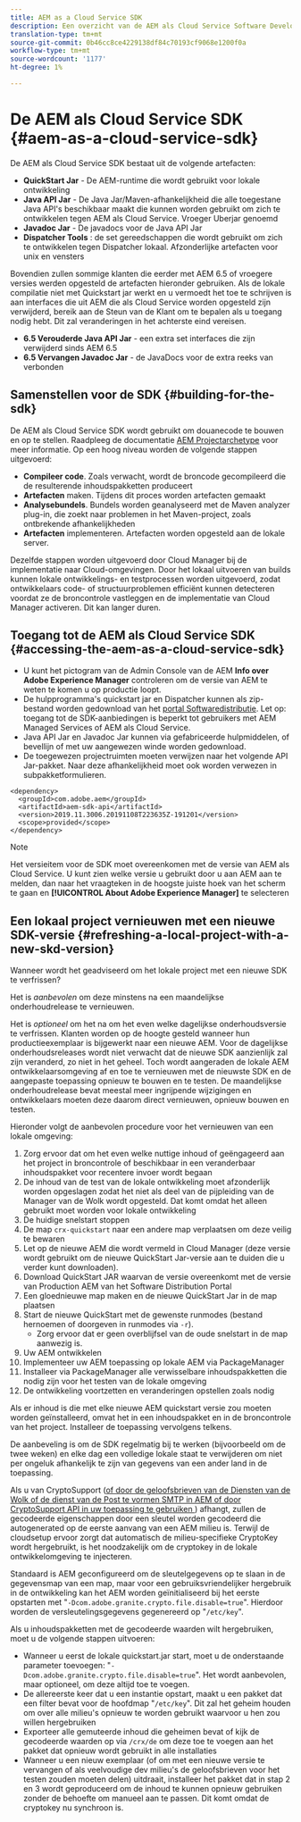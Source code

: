 ```yaml
---
title: AEM as a Cloud Service SDK
description: Een overzicht van de AEM als Cloud Service Software Development Kit
translation-type: tm+mt
source-git-commit: 0b46cc8ce4229138df84c70193cf9068e1200f0a
workflow-type: tm+mt
source-wordcount: '1177'
ht-degree: 1%

---
```



# De AEM als Cloud Service SDK {#aem-as-a-cloud-service-sdk}

De AEM als Cloud Service SDK bestaat uit de volgende artefacten:

* **QuickStart Jar**  - De AEM-runtime die wordt gebruikt voor lokale ontwikkeling
* **Java API Jar**  - De Java Jar/Maven-afhankelijkheid die alle toegestane Java API&#39;s beschikbaar maakt die kunnen worden gebruikt om zich te ontwikkelen tegen AEM als Cloud Service. Vroeger Uberjar genoemd
* **Javadoc Jar**  - De javadocs voor de Java API Jar
* **Dispatcher Tools** : de set gereedschappen die wordt gebruikt om zich te ontwikkelen tegen Dispatcher lokaal. Afzonderlijke artefacten voor unix en vensters

Bovendien zullen sommige klanten die eerder met AEM 6.5 of vroegere versies werden opgesteld de artefacten hieronder gebruiken. Als de lokale compilatie niet met Quickstart jar werkt en u vermoedt het toe te schrijven is aan interfaces die uit AEM die als Cloud Service worden opgesteld zijn verwijderd, bereik aan de Steun van de Klant om te bepalen als u toegang nodig hebt. Dit zal veranderingen in het achterste eind vereisen.

* **6.5 Verouderde Java API Jar**  - een extra set interfaces die zijn verwijderd sinds AEM 6.5
* **6.5 Vervangen Javadoc Jar**  - de JavaDocs voor de extra reeks van verbonden

## Samenstellen voor de SDK {#building-for-the-sdk}

De AEM als Cloud Service SDK wordt gebruikt om douanecode te bouwen en op te stellen. Raadpleeg de documentatie [AEM Projectarchetype](https://experienceleague.adobe.com/docs/experience-manager-core-components/using/developing/archetype/using.html?lang=en) voor meer informatie. Op een hoog niveau worden de volgende stappen uitgevoerd:

* **Compileer code**. Zoals verwacht, wordt de broncode gecompileerd die de resulterende inhoudspakketten produceert
* **Artefacten** maken. Tijdens dit proces worden artefacten gemaakt
* **Analysebundels**. Bundels worden geanalyseerd met de Maven analyzer plug-in, die zoekt naar problemen in het Maven-project, zoals ontbrekende afhankelijkheden
* **Artefacten** implementeren. Artefacten worden opgesteld aan de lokale server.

Dezelfde stappen worden uitgevoerd door Cloud Manager bij de implementatie naar Cloud-omgevingen. Door het lokaal uitvoeren van builds kunnen lokale ontwikkelings- en testprocessen worden uitgevoerd, zodat ontwikkelaars code- of structuurproblemen efficiënt kunnen detecteren voordat ze de broncontrole vastleggen en de implementatie van Cloud Manager activeren. Dit kan langer duren.

## Toegang tot de AEM als Cloud Service SDK {#accessing-the-aem-as-a-cloud-service-sdk}

* U kunt het pictogram van de Admin Console van de AEM **Info over Adobe Experience Manager** controleren om de versie van AEM te weten te komen u op productie loopt.
* De hulpprogramma&#39;s quickstart jar en Dispatcher kunnen als zip-bestand worden gedownload van het [portal Softwaredistributie](https://experience.adobe.com/#/downloads/content/software-distribution/en/aemcloud.html). Let op: toegang tot de SDK-aanbiedingen is beperkt tot gebruikers met AEM Managed Services of AEM als Cloud Service.
* Java API Jar en Javadoc Jar kunnen via gefabriceerde hulpmiddelen, of bevellijn of met uw aangewezen winde worden gedownload.
* De toegewezen projectruimten moeten verwijzen naar het volgende API Jar-pakket. Naar deze afhankelijkheid moet ook worden verwezen in subpakketformulieren.

```
<dependency>
  <groupId>com.adobe.aem</groupId>
  <artifactId>aem-sdk-api</artifactId>
  <version>2019.11.3006.20191108T223635Z-191201</version>
  <scope>provided</scope>
</dependency>
```

>[!NOTE]
>
>Het versieitem voor de SDK moet overeenkomen met de versie van AEM als Cloud Service. U kunt zien welke versie u gebruikt door u aan AEM aan te melden, dan naar het vraagteken in de hoogste juiste hoek van het scherm te gaan en **[!UICONTROL About Adobe Experience Manager]** te selecteren


## Een lokaal project vernieuwen met een nieuwe SDK-versie {#refreshing-a-local-project-with-a-new-skd-version}

Wanneer wordt het geadviseerd om het lokale project met een nieuwe SDK te verfrissen?

Het is *aanbevolen* om deze minstens na een maandelijkse onderhoudrelease te vernieuwen.

Het is *optioneel* om het na om het even welke dagelijkse onderhoudsversie te verfrissen. Klanten worden op de hoogte gesteld wanneer hun productieexemplaar is bijgewerkt naar een nieuwe AEM. Voor de dagelijkse onderhoudsreleases wordt niet verwacht dat de nieuwe SDK aanzienlijk zal zijn veranderd, zo niet in het geheel. Toch wordt aangeraden de lokale AEM ontwikkelaarsomgeving af en toe te vernieuwen met de nieuwste SDK en de aangepaste toepassing opnieuw te bouwen en te testen. De maandelijkse onderhoudrelease bevat meestal meer ingrijpende wijzigingen en ontwikkelaars moeten deze daarom direct vernieuwen, opnieuw bouwen en testen.

Hieronder volgt de aanbevolen procedure voor het vernieuwen van een lokale omgeving:

1. Zorg ervoor dat om het even welke nuttige inhoud of geëngageerd aan het project in broncontrole of beschikbaar in een veranderbaar inhoudspakket voor recentere invoer wordt begaan
1. De inhoud van de test van de lokale ontwikkeling moet afzonderlijk worden opgeslagen zodat het niet als deel van de pijpleiding van de Manager van de Wolk wordt opgesteld. Dat komt omdat het alleen gebruikt moet worden voor lokale ontwikkeling
1. De huidige snelstart stoppen
1. De map `crx-quickstart` naar een andere map verplaatsen om deze veilig te bewaren
1. Let op de nieuwe AEM die wordt vermeld in Cloud Manager (deze versie wordt gebruikt om de nieuwe QuickStart Jar-versie aan te duiden die u verder kunt downloaden).
1. Download QuickStart JAR waarvan de versie overeenkomt met de versie van Production AEM van het Software Distribution Portal
1. Een gloednieuwe map maken en de nieuwe QuickStart Jar in de map plaatsen
1. Start de nieuwe QuickStart met de gewenste runmodes (bestand hernoemen of doorgeven in runmodes via `-r`).
   * Zorg ervoor dat er geen overblijfsel van de oude snelstart in de map aanwezig is.
1. Uw AEM ontwikkelen
1. Implementeer uw AEM toepassing op lokale AEM via PackageManager
1. Installeer via PackageManager alle verwisselbare inhoudspakketten die nodig zijn voor het testen van de lokale omgeving
1. De ontwikkeling voortzetten en veranderingen opstellen zoals nodig

Als er inhoud is die met elke nieuwe AEM quickstart versie zou moeten worden geïnstalleerd, omvat het in een inhoudspakket en in de broncontrole van het project. Installeer de toepassing vervolgens telkens.

De aanbeveling is om de SDK regelmatig bij te werken (bijvoorbeeld om de twee weken) en elke dag een volledige lokale staat te verwijderen om niet per ongeluk afhankelijk te zijn van gegevens van een ander land in de toepassing.

Als u van CryptoSupport ([of door de geloofsbrieven van de Diensten van de Wolk of de dienst van de Post te vormen SMTP in AEM of door CryptoSupport API in uw toepassing te gebruiken ](https://helpx.adobe.com/experience-manager/6-5/sites/developing/using/reference-materials/javadoc/com/adobe/granite/crypto/CryptoSupport.html)) afhangt, zullen de gecodeerde eigenschappen door een sleutel worden gecodeerd die autogenerated op de eerste aanvang van een AEM milieu is. Terwijl de cloudsetup ervoor zorgt dat automatisch de milieu-specifieke CryptoKey wordt hergebruikt, is het noodzakelijk om de cryptokey in de lokale ontwikkelomgeving te injecteren.

Standaard is AEM geconfigureerd om de sleutelgegevens op te slaan in de gegevensmap van een map, maar voor een gebruiksvriendelijker hergebruik in de ontwikkeling kan het AEM worden geïnitialiseerd bij het eerste opstarten met &quot;`-Dcom.adobe.granite.crypto.file.disable=true`&quot;. Hierdoor worden de versleutelingsgegevens gegenereerd op &quot;`/etc/key`&quot;.

Als u inhoudspakketten met de gecodeerde waarden wilt hergebruiken, moet u de volgende stappen uitvoeren:

* Wanneer u eerst de lokale quickstart.jar start, moet u de onderstaande parameter toevoegen: &quot;`-Dcom.adobe.granite.crypto.file.disable=true`&quot;. Het wordt aanbevolen, maar optioneel, om deze altijd toe te voegen.
* De allereerste keer dat u een instantie opstart, maakt u een pakket dat een filter bevat voor de hoofdmap &quot;`/etc/key`&quot;. Dit zal het geheim houden om over alle milieu&#39;s opnieuw te worden gebruikt waarvoor u hen zou willen hergebruiken
* Exporteer alle gemuteerde inhoud die geheimen bevat of kijk de gecodeerde waarden op via `/crx/de` om deze toe te voegen aan het pakket dat opnieuw wordt gebruikt in alle installaties
* Wanneer u een nieuw exemplaar (of om met een nieuwe versie te vervangen of als veelvoudige dev milieu&#39;s de geloofsbrieven voor het testen zouden moeten delen) uitdraait, installeer het pakket dat in stap 2 en 3 wordt geproduceerd om de inhoud te kunnen opnieuw gebruiken zonder de behoefte om manueel aan te passen. Dit komt omdat de cryptokey nu synchroon is.

